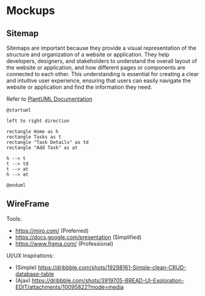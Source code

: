 # Mockups

## Sitemap

Sitemaps are important because they provide a visual representation of the structure and organization of a website or application. They help developers, designers, and stakeholders to understand the overall layout of the website or application, and how different pages or components are connected to each other. This understanding is essential for creating a clear and intuitive user experience, ensuring that users can easily navigate the website or application and find the information they need.

Refer to [PlantUML Documentation](https://plantuml.com/mindmap-diagram)

``` plantuml
@startuml

left to right direction

rectangle Home as h
rectangle Tasks as t
rectangle "Task Details" as td
rectangle "Add Task" as at

h --> t
t --> td
t --> at
h --> at

@enduml
```

## WireFrame

Tools:
* https://miro.com/ (Preferred)
* https://docs.google.com/presentation (Simplified)
* https://www.figma.com/ (Professional)

UI/UX Inspirations:
* (Simple) https://dribbble.com/shots/19298161-Simple-clean-CRUD-database-table
* (Ajax) https://dribbble.com/shots/3919705-BREAD-UI-Exploration-EDIT/attachments/10095822?mode=media

